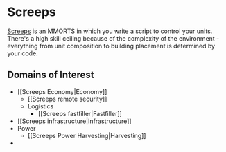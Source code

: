 # Screeps

[Screeps](https://screeps.com/) is an MMORTS in which you write a script to control your units. There's a high skill ceiling because of the complexity of the environment - everything from unit composition to building placement is determined by your code.

## Domains of Interest

- [[Screeps Economy|Economy]]
	- [[Screeps remote security]]
	- Logistics
		- [[Screeps fastfiller|Fastfiller]]
- [[Screeps infrastructure|Infrastructure]]
- Power
	- [[Screeps Power Harvesting|Harvesting]]
- 